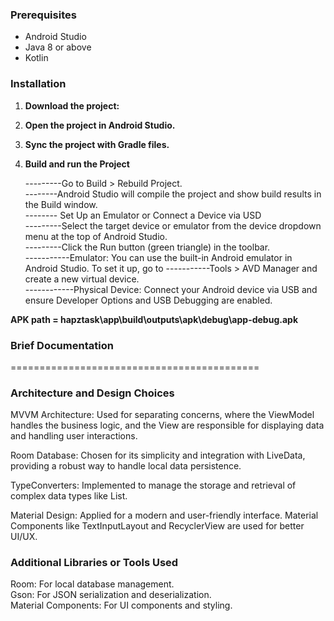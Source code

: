 ### Prerequisites

- Android Studio
- Java 8 or above
- Kotlin

### Installation

1. **Download the project:**

2. **Open the project in Android Studio.**

3. **Sync the project with Gradle files.**

4. **Build and run the Project**

   ---------Go to Build > Rebuild Project.<br />
   --------Android Studio will compile the project and show build results in the Build window.<br />
   -------- Set Up an Emulator or Connect a Device via USD<br />
   ---------Select the target device or emulator from the device dropdown menu at the top of Android
   Studio.<br />
   ---------Click the Run button (green triangle) in the toolbar.<br />
   -----------Emulator: You can use the built-in Android emulator in Android Studio. To set it up, go to
   -----------Tools > AVD Manager and create a new virtual device.<br />
   ------------Physical Device: Connect your Android device via USB and ensure Developer Options and USB
   Debugging are enabled.<br />

**APK path = hapztask\app\build\outputs\apk\debug\app-debug.apk**

### Brief Documentation
===========================================

### Architecture and Design Choices

MVVM Architecture: Used for separating concerns, where the ViewModel handles the business logic, and
the View are responsible for displaying data and handling user interactions.

Room Database: Chosen for its simplicity and integration with LiveData, providing a robust way to
handle local data persistence.

TypeConverters: Implemented to manage the storage and retrieval of complex data types like
List<String>.

Material Design: Applied for a modern and user-friendly interface. Material Components like
TextInputLayout and RecyclerView are used for better UI/UX.

### Additional Libraries or Tools Used

Room: For local database management.<br />
Gson: For JSON serialization and deserialization.<br />
Material Components: For UI components and styling.<br />